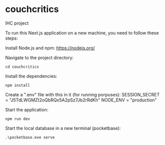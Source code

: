 # couchcritics
 IHC project

To run this Next.js application on a new machine, you need to follow these steps:

Install Node.js and npm: https://nodejs.org/

Navigate to the project directory:

```
cd couchcritics
```
Install the dependencies:

```
npm install
```

Create a ".env" file with this in it (for running porpuses):
  SESSION_SECRET = "J5TdLWGMZt2oQbRQx5A2pSz7Jb2rRdKh"
  NODE_ENV = "production"
  
Start the application:
```
npm run dev
```

Start the local database in a new terminal (pocketbase):

```
.\pocketbase.exe serve
```
